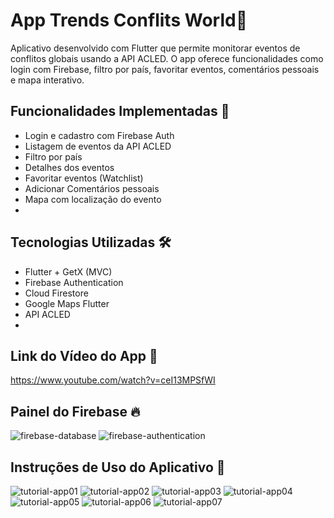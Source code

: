 # App Trends Conflits World📱

Aplicativo desenvolvido com Flutter que permite monitorar eventos de conflitos globais usando a API ACLED.
O app oferece funcionalidades como login com Firebase, filtro por país, favoritar eventos, comentários pessoais e mapa interativo.

## Funcionalidades Implementadas 🚀

- Login e cadastro com Firebase Auth
- Listagem de eventos da API ACLED
- Filtro por país
- Detalhes dos eventos
- Favoritar eventos (Watchlist)
- Adicionar Comentários pessoais
- Mapa com localização do evento
- 
## Tecnologias Utilizadas 🛠️

- Flutter + GetX (MVC)
- Firebase Authentication
- Cloud Firestore
- Google Maps Flutter
- API ACLED
- 
## Link do Vídeo do App 🎥
https://www.youtube.com/watch?v=ceI13MPSfWI

## Painel do Firebase 🔥
![firebase-database](https://github.com/user-attachments/assets/8b50ae22-6057-468d-9587-8f8bbe5da369)
![firebase-authentication](https://github.com/user-attachments/assets/23100aa4-e6ea-46a4-bc5b-4f28f710be6b)

## Instruções de Uso do Aplicativo 📱
![tutorial-app01](https://github.com/user-attachments/assets/b0f9cc61-39e8-4e5f-9ec1-254c0bba99ab)
![tutorial-app02](https://github.com/user-attachments/assets/5bbbcee9-eb20-4b3c-923a-b0ac170bbb3b)
![tutorial-app03](https://github.com/user-attachments/assets/7ac20175-5a7c-4d25-a7fe-98cb0fe5e68d)
![tutorial-app04](https://github.com/user-attachments/assets/463a9514-82e2-426c-9571-ac10ca48884f)
![tutorial-app05](https://github.com/user-attachments/assets/7f642010-4229-4be8-998b-e61508cd3215)
![tutorial-app06](https://github.com/user-attachments/assets/ef964664-f8d1-47cb-be7c-83eb470d1788)
![tutorial-app07](https://github.com/user-attachments/assets/fd9a3fd0-e470-44dd-ab92-f9a206c16e7f)


